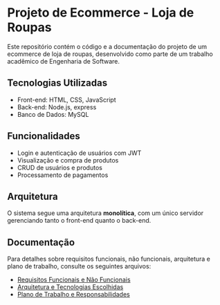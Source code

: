 # Projeto de Ecommerce - Loja de Roupas

Este repositório contém o código e a documentação do projeto de um ecommerce de loja de roupas, desenvolvido como parte de um trabalho acadêmico de Engenharia de Software.

## Tecnologias Utilizadas
- Front-end: HTML, CSS, JavaScript
- Back-end: Node.js, express
- Banco de Dados: MySQL

## Funcionalidades
- Login e autenticação de usuários com JWT
- Visualização e compra de produtos
- CRUD de usuários e produtos
- Processamento de pagamentos

## Arquitetura
O sistema segue uma arquitetura **monolítica**, com um único servidor gerenciando tanto o front-end quanto o back-end.

## Documentação
Para detalhes sobre requisitos funcionais, não funcionais, arquitetura e plano de trabalho, consulte os seguintes arquivos:
- [Requisitos Funcionais e Não Funcionais](docs/requisitos.md)
- [Arquitetura e Tecnologias Escolhidas](docs/arquitetura.md)
- [Plano de Trabalho e Responsabilidades](docs/plano_trabalho.md)